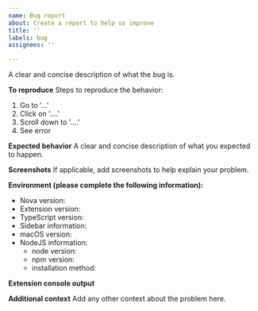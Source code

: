 ```yaml
---
name: Bug report
about: Create a report to help us improve
title: ''
labels: bug
assignees: ''

---
```


A clear and concise description of what the bug is.

<!-- Any hard crashes of the editor should [also be filed with Panic](https://dev.panic.com/panic/nova-issues/-/issues/new). Feel free to cross-file them here as well, but make sure to include a link to Panic's issue. -->

**To reproduce**
Steps to reproduce the behavior:
1. Go to '...'
2. Click on '....'
3. Scroll down to '....'
4. See error

**Expected behavior**
A clear and concise description of what you expected to happen.

**Screenshots**
If applicable, add screenshots to help explain your problem.

**Environment (please complete the following information):**
- Nova version: <!-- [e.g. 1.0 (200961)] get this from Nova > About Nova -->
- Extension version: <!-- [e.g. 1.6.1] get this from the Nova Extension Library -->
- TypeScript version: <!-- [e.g. 3.9.2] get this from your project, e.g. run `yarn run tsc --version` in your terminal -->
- Sidebar information: <!-- [e.g. Status Running, TypeScript Version 3.9.2] get this from the extension sidebar -->
- macOS version: <!-- [e.g. 10.15.3 (19D76)] get this from  > About This Mac -->
- NodeJS information:
   - node version: <!-- [e.g. v14.4.0] get this by running `node --version` in your terminal -->
   - npm version: <!-- [e.g. 6.14.4] get this by running `npm --version` in your terminal -->
   - installation method: <!-- e.g. homebrew, nvm, built from source, etc -->

**Extension console output**
<!--
from Extensions > Show Extension Console, anything coming from the Source "TypeScript" or "TypeScript Language Server"
Copying text preferred, for accessibility and searching.
-->

**Additional context**
Add any other context about the problem here. 

